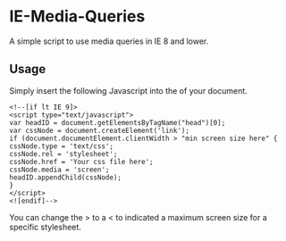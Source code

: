 # IE-Media-Queries #
A simple script to use media queries in IE 8 and lower.
## Usage ##
Simply insert the following Javascript into the <head> of your document.

    <!--[if lt IE 9]>
    <script type="text/javascript">
    var headID = document.getElementsByTagName("head")[0]; 
    var cssNode = document.createElement('link');
    if (document.documentElement.clientWidth > "min screen size here" {
    cssNode.type = 'text/css';
    cssNode.rel = 'stylesheet';
    cssNode.href = 'Your css file here';
    cssNode.media = 'screen';
    headID.appendChild(cssNode);
    }
    </script>
    <![endif]-->

You can change the > to a < to indicated a maximum screen size for a specific stylesheet.